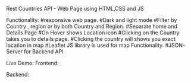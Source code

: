 Rest Countries API - Web Page using HTML,CSS and JS


Functionality: 
#responsive web page.
#Dark and light mode
#Filter by Country , region or by both Country and Region.
#Separate home and Details Page
#On Hover shows Location icon
#Clicking on the Country takes you to details page.
#Clicking the country will shows you exact location in map
#Leaflet JS library is used for map Functionality.
#JSON-Server for Backend API



Live Demo:
Frontend:

Backend:
